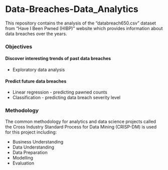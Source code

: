 # Data-Breaches-Data_Analytics
This repository contains the analysis of the “databreach650.csv” dataset from “Have I Been Pwned (HIBP)” website which provides information about data breaches over the years.

### Objectives
#### Discover interesting trends of past data breaches
- Exploratory data analysis
  
#### Predict future data breaches
- Linear regression - predicting pawned counts
- Classification - predicting data breach severity level

### Methodology
The common methodology for analytics and data science projects called the Cross Industry Standard Process for Data Mining (CRISP-DM) is used for this project including:
- Business Understanding
-	Data Understanding
-	Data Preparation
-	Modelling
-	Evaluation 
